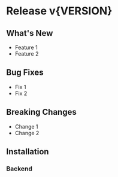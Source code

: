 # Release v{VERSION}

## What's New
- Feature 1
- Feature 2

## Bug Fixes
- Fix 1
- Fix 2

## Breaking Changes
- Change 1
- Change 2

## Installation
### Backend 